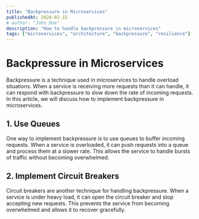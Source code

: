 ```yaml
---
title: "Backpressure in Microservices"
publishedAt: 2024-02-15
# author: "John Doe"
description: "How to handle backpressure in microservices"
tags: ["microservices", "architecture", "backpressure", "resilience"]
---
```


# Backpressure in Microservices

Backpressure is a technique used in microservices to handle overload situations. When a service is receiving more requests than it can handle, it can respond with backpressure to slow down the rate of incoming requests. In this article, we will discuss how to implement backpressure in microservices.

## 1. Use Queues

One way to implement backpressure is to use queues to buffer incoming requests. When a service is overloaded, it can push requests into a queue and process them at a slower rate. This allows the service to handle bursts of traffic without becoming overwhelmed.

## 2. Implement Circuit Breakers

Circuit breakers are another technique for handling backpressure. When a service is under heavy load, it can open the circuit breaker and stop accepting new requests. This prevents the service from becoming overwhelmed and allows it to recover gracefully.